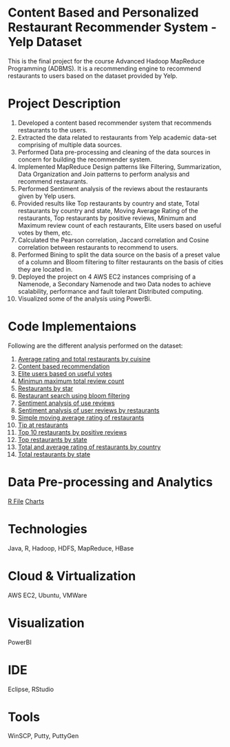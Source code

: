# Content Based and Personalized Restaurant Recommender System - Yelp Dataset

This is the final project for the course Advanced Hadoop MapReduce Programming (ADBMS). It is a recommending engine to recommend restaurants to users based on the dataset provided by Yelp.

# Project Description

1. Developed a content based recommender system that recommends restaurants to the users.
2. Extracted the data related to restaurants from Yelp academic data-set comprising of multiple data sources.
3. Performed Data pre-processing and cleaning of the data sources in concern for building the recommender system.
4. Implemented MapReduce Design patterns like Filtering, Summarization, Data Organization and Join patterns to perform analysis and recommend restaurants.
5. Performed Sentiment analysis of the reviews about the restaurants given by Yelp users.
6. Provided results like Top restaurants by country and state, Total restaurants by country and state, Moving Average Rating of the restaurants, Top restaurants by positive reviews, Minimum and Maximum review count of each restaurants, Elite users based on useful votes by them, etc.
7. Calculated the Pearson correlation, Jaccard correlation and Cosine correlation between restaurants to recommend to users.
8. Performed Bining to split the data source on the basis of a preset value of a column and Bloom filtering to filter restaurants on the basis of cities they are located in.
9. Deployed the project on 4 AWS EC2 instances comprising of a Namenode, a Secondary Namenode and two Data nodes to achieve scalability, performance and fault tolerant Distributed computing.
10. Visualized some of the analysis using PowerBi.

# Code Implementaions

Following are the different analysis performed on the dataset:

1. [Average rating and total restaurants by cuisine](https://github.com/agrawal-priyank/AWS-Yelp-Recommender_Hadoop-MapReduce-Project/tree/master/RestaurantRecommenderSystem/src/edu/neu/averageratingandtotalrestaurantsbycuisine)
2. [Content based recommendation](https://github.com/agrawal-priyank/AWS-Yelp-Recommender_Hadoop-MapReduce-Project/tree/master/RestaurantRecommenderSystem/src/edu/neu/contentbasedrecommendation)
3. [Elite users based on useful votes](https://github.com/agrawal-priyank/AWS-Yelp-Recommender_Hadoop-MapReduce-Project/tree/master/RestaurantRecommenderSystem/src/edu/neu/eliteusersbasedonusefulvotes)
4. [Minimun maximum total review count](https://github.com/agrawal-priyank/AWS-Yelp-Recommender_Hadoop-MapReduce-Project/tree/master/RestaurantRecommenderSystem/src/edu/neu/minmaxtotalreviewcount)
5. [Restaurants by star](https://github.com/agrawal-priyank/AWS-Yelp-Recommender_Hadoop-MapReduce-Project/tree/master/RestaurantRecommenderSystem/src/edu/neu/restaurantsbystar)
6. [Restaurant search using bloom filtering](https://github.com/agrawal-priyank/AWS-Yelp-Recommender_Hadoop-MapReduce-Project/tree/master/RestaurantRecommenderSystem/src/edu/neu/restaurantsearchusingbloomfiltering)
7. [Sentiment analysis of use reviews](https://github.com/agrawal-priyank/AWS-Yelp-Recommender_Hadoop-MapReduce-Project/tree/master/RestaurantRecommenderSystem/src/edu/neu/sentimentanalysisofuserreviews)
8. [Sentiment analysis of user reviews by restaurants](https://github.com/agrawal-priyank/AWS-Yelp-Recommender_Hadoop-MapReduce-Project/tree/master/RestaurantRecommenderSystem/src/edu/neu/sentimentanalysisofuserreviewsbyrestaurants)
9. [Simple moving average rating of restaurants](https://github.com/agrawal-priyank/AWS-Yelp-Recommender_Hadoop-MapReduce-Project/tree/master/RestaurantRecommenderSystem/src/edu/neu/simplemovingaverageratingofrestaurants)
10. [Tip at restaurants](https://github.com/agrawal-priyank/AWS-Yelp-Recommender_Hadoop-MapReduce-Project/tree/master/RestaurantRecommenderSystem/src/edu/neu/tipatrestaurants)
11. [Top 10 restaurants by positive reviews](https://github.com/agrawal-priyank/AWS-Yelp-Recommender_Hadoop-MapReduce-Project/tree/master/RestaurantRecommenderSystem/src/edu/neu/top10restaurantsbypositivereviews)
12. [Top restaurants by state](https://github.com/agrawal-priyank/AWS-Yelp-Recommender_Hadoop-MapReduce-Project/tree/master/RestaurantRecommenderSystem/src/edu/neu/toprestaurantsbystate)
13. [Total and average rating of restaurants by country](https://github.com/agrawal-priyank/AWS-Yelp-Recommender_Hadoop-MapReduce-Project/tree/master/RestaurantRecommenderSystem/src/edu/neu/totalandaverageratingofrestaurantsbycountry)
14. [Total restaurants by state](https://github.com/agrawal-priyank/AWS-Yelp-Recommender_Hadoop-MapReduce-Project/tree/master/RestaurantRecommenderSystem/src/edu/neu/totalrestaurantsbystate)

# Data Pre-processing and Analytics

[R File](https://github.com/agrawal-priyank/AWS-Yelp-Recommender_Hadoop-MapReduce-Project/tree/master/R%20Data%20Cleansing)
[Charts](https://github.com/agrawal-priyank/AWS-Yelp-Recommender_Hadoop-MapReduce-Project/tree/master/BI%20%26%20Analytics)

# Technologies

Java, R, Hadoop, HDFS, MapReduce, HBase

# Cloud & Virtualization

AWS EC2, Ubuntu, VMWare

# Visualization

PowerBI

# IDE

Eclipse, RStudio 

# Tools

WinSCP, Putty, PuttyGen
